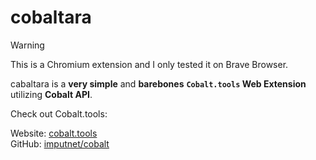 # cobaltara

> [!WARNING]
> This is a Chromium extension and I only tested it on Brave Browser.

cabaltara is a **very simple** and **barebones** **``Cobalt.tools`` Web Extension** utilizing **Cobalt API**.

Check out Cobalt.tools:

Website: [cobalt.tools](https://cobalt.tools/)
<br>
GitHub: [imputnet/cobalt](https://github.com/imputnet/cobalt)
